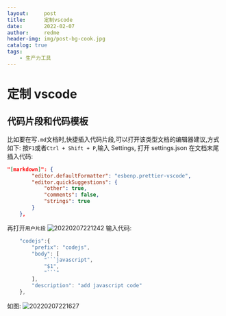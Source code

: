 ```yaml
---
layout:     post
title:      定制vscode
date:       2022-02-07
author:     redme
header-img: img/post-bg-cook.jpg
catalog: true
tags:
    - 生产力工具
---
```


# 定制 vscode

## 代码片段和代码模板

比如要在写`.md`文档时,快捷插入代码片段,可以打开该类型文档的编辑器建议,方式如下:
按`F1`或者`Ctrl + Shift + P`,输入 Settings, 打开 settings.json
在文档末尾插入代码:

```json
"[markdown]": {
        "editor.defaultFormatter": "esbenp.prettier-vscode",
        "editor.quickSuggestions": {
            "other": true,
            "comments": false,
            "strings": true
        }
    },
```

再打开`用户片段`
![20220207221242](http://image.redme.vip/20220207221242.png)
输入代码:

````javascript
	"codejs":{
		"prefix": "codejs",
		"body": [
			"```javascript",
			"$1",
			"```"
		],
		"description": "add javascript code"
	},
````

如图:
![20220207221627](http://image.redme.vip/20220207221627.png)

